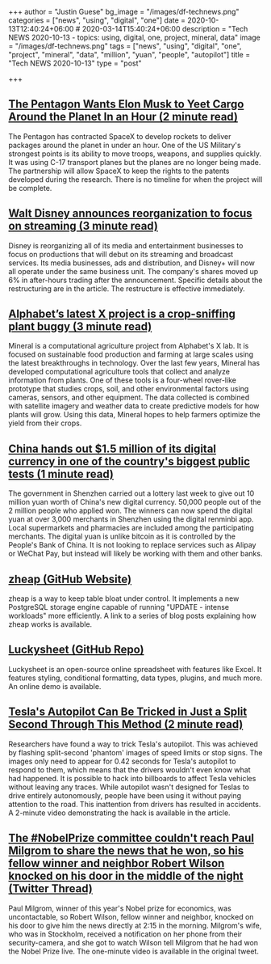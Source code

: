 +++
author = "Justin Guese"
bg_image = "/images/df-technews.png"
categories = ["news", "using", "digital", "one"]
date = 2020-10-13T12:40:24+06:00 # 2020-03-14T15:40:24+06:00
description = "Tech NEWS 2020-10-13 - topics: using, digital, one, project, mineral, data"
image = "/images/df-technews.png"
tags = ["news", "using", "digital", "one", "project", "mineral", "data", "million", "yuan", "people", "autopilot"]
title = "Tech NEWS 2020-10-13"
type = "post"

+++

## [The Pentagon Wants Elon Musk to Yeet Cargo Around the Planet In an Hour (2 minute read)](https://www.vice.com/en/article/4aykab/the-pentagon-wants-spacex-to-yeet-cargo-around-the-planet-in-an-hour/1/01000175216f48f1-fb5aeeff-3e6d-4ee2-a5c1-edf65af4ca4e-000000/seI51gJSnedpyGxRxXaFOWJdIb_quH2LLN1b1mgLyMY=162)

The Pentagon has contracted SpaceX to develop rockets to deliver packages around the planet in under an hour. One of the US Military's strongest points is its ability to move troops, weapons, and supplies quickly. It was using C-17 transport planes but the planes are no longer being made. The partnership will allow SpaceX to keep the rights to the patents developed during the research. There is no timeline for when the project will be complete.

## [Walt Disney announces reorganization to focus on streaming (3 minute read)](https://techcrunch.com/2020/10/12/walt-disney-announces-reorganization-to-focus-on-streaming//1/01000175216f48f1-fb5aeeff-3e6d-4ee2-a5c1-edf65af4ca4e-000000/p2cyblBBhS4ByI17GllgqlqWW7TtzzfkjixHzIM89TQ=162)

Disney is reorganizing all of its media and entertainment businesses to focus on productions that will debut on its streaming and broadcast services. Its media businesses, ads and distribution, and Disney+ will now all operate under the same business unit. The company's shares moved up 6% in after-hours trading after the announcement. Specific details about the restructuring are in the article. The restructure is effective immediately.

## [Alphabet’s latest X project is a crop-sniffing plant buggy (3 minute read)](https://www.theverge.com/2020/10/12/21513353/alphabet-google-x-lab-moonshot-computational-agriculture-mineral-revealed/1/01000175216f48f1-fb5aeeff-3e6d-4ee2-a5c1-edf65af4ca4e-000000/2oUtZLu5cbjGdQ6VQrBrHKhHlbUk2xFkCEPB5lnqFJE=162)

Mineral is a computational agriculture project from Alphabet's X lab. It is focused on sustainable food production and farming at large scales using the latest breakthroughs in technology. Over the last few years, Mineral has developed computational agriculture tools that collect and analyze information from plants. One of these tools is a four-wheel rover-like prototype that studies crops, soil, and other environmental factors using cameras, sensors, and other equipment. The data collected is combined with satellite imagery and weather data to create predictive models for how plants will grow. Using this data, Mineral hopes to help farmers optimize the yield from their crops.

## [China hands out $1.5 million of its digital currency in one of the country's biggest public tests (1 minute read)](https://www.cnbc.com/2020/10/12/china-digital-currency-trial-over-1-million-handed-out-in-lottery.html/1/01000175216f48f1-fb5aeeff-3e6d-4ee2-a5c1-edf65af4ca4e-000000/A6UtkVJBaiDhlW2zO48yQVGI3JF1txpk0edSlbaGG3o=162)

The government in Shenzhen carried out a lottery last week to give out 10 million yuan worth of China's new digital currency. 50,000 people out of the 2 million people who applied won. The winners can now spend the digital yuan at over 3,000 merchants in Shenzhen using the digital renminbi app. Local supermarkets and pharmacies are included among the participating merchants. The digital yuan is unlike bitcoin as it is controlled by the People's Bank of China. It is not looking to replace services such as Alipay or WeChat Pay, but instead will likely be working with them and other banks.

## [zheap (GitHub Website)](https://cybertec-postgresql.github.io/zheap//1/01000175216f48f1-fb5aeeff-3e6d-4ee2-a5c1-edf65af4ca4e-000000/hpvaQLeWne2UglpMxcAgVO96gQluOHVltCMxHl8GK08=162)

zheap is a way to keep table bloat under control. It implements a new PostgreSQL storage engine capable of running "UPDATE - intense workloads" more efficiently. A link to a series of blog posts explaining how zheap works is available.

## [Luckysheet (GitHub Repo)](https://github.com/mengshukeji/Luckysheet/1/01000175216f48f1-fb5aeeff-3e6d-4ee2-a5c1-edf65af4ca4e-000000/Hu9ml87KLYlJOT3_3e3T08i4vLNHQ47zwxMAIjkCxno=162)

Luckysheet is an open-source online spreadsheet with features like Excel. It features styling, conditional formatting, data types, plugins, and much more. An online demo is available.

## [Tesla's Autopilot Can Be Tricked in Just a Split Second Through This Method (2 minute read)](https://interestingengineering.com/teslas-autopilot-can-be-tricked-in-just-a-split-second-through-this-method/1/01000175216f48f1-fb5aeeff-3e6d-4ee2-a5c1-edf65af4ca4e-000000/NWyLmuwtg_r5mZ3Twnw5Upxsh1OeJcn9jyO7hbmFzXA=162)

Researchers have found a way to trick Tesla's autopilot. This was achieved by flashing split-second 'phantom' images of speed limits or stop signs. The images only need to appear for 0.42 seconds for Tesla's autopilot to respond to them, which means that the drivers wouldn't even know what had happened. It is possible to hack into billboards to affect Tesla vehicles without leaving any traces. While autopilot wasn't designed for Teslas to drive entirely autonomously, people have been using it without paying attention to the road. This inattention from drivers has resulted in accidents. A 2-minute video demonstrating the hack is available in the article.

## [The #NobelPrize committee couldn't reach Paul Milgrom to share the news that he won, so his fellow winner and neighbor Robert Wilson knocked on his door in the middle of the night (Twitter Thread)](https://twitter.com/Stanford/status/1315631500080148480/1/01000175216f48f1-fb5aeeff-3e6d-4ee2-a5c1-edf65af4ca4e-000000/Rthds9RO_G53t3U8XWpCD79IYHQKdy4F1Mx0sdhc6So=162)

Paul Milgrom, winner of this year's Nobel prize for economics, was uncontactable, so Robert Wilson, fellow winner and neighbor, knocked on his door to give him the news directly at 2:15 in the morning. Milgrom's wife, who was in Stockholm, received a notification on her phone from their security-camera, and she got to watch Wilson tell Milgrom that he had won the Nobel Prize live. The one-minute video is available in the original tweet.


